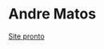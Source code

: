 # Andre Matos
 <a href="https://diegozapora.github.io/Andre-Matos/andre/samp.html" target= "_blank"> Site pronto
